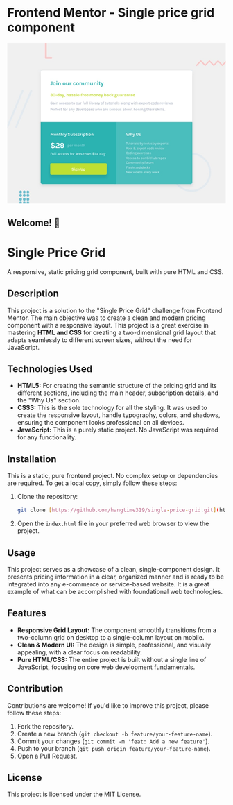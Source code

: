 # Frontend Mentor - Single price grid component

![Design preview for the Single price grid component coding challenge](./design/desktop-preview.jpg)

## Welcome! 👋

# Single Price Grid

A responsive, static pricing grid component, built with pure HTML and CSS.

## Description

This project is a solution to the "Single Price Grid" challenge from Frontend Mentor. The main objective was to create a clean and modern pricing component with a responsive layout. This project is a great exercise in mastering **HTML and CSS** for creating a two-dimensional grid layout that adapts seamlessly to different screen sizes, without the need for JavaScript.

## Technologies Used

* **HTML5:** For creating the semantic structure of the pricing grid and its different sections, including the main header, subscription details, and the "Why Us" section.
* **CSS3:** This is the sole technology for all the styling. It was used to create the responsive layout, handle typography, colors, and shadows, ensuring the component looks professional on all devices.
* **JavaScript:** This is a purely static project. No JavaScript was required for any functionality.

## Installation

This is a static, pure frontend project. No complex setup or dependencies are required. To get a local copy, simply follow these steps:

1.  Clone the repository:
    ```bash
    git clone [https://github.com/hangtime319/single-price-grid.git](https://github.com/hangtime319/single-price-grid.git)
    ```
2.  Open the `index.html` file in your preferred web browser to view the project.

## Usage

This project serves as a showcase of a clean, single-component design. It presents pricing information in a clear, organized manner and is ready to be integrated into any e-commerce or service-based website. It is a great example of what can be accomplished with foundational web technologies.

## Features

* **Responsive Grid Layout:** The component smoothly transitions from a two-column grid on desktop to a single-column layout on mobile.
* **Clean & Modern UI:** The design is simple, professional, and visually appealing, with a clear focus on readability.
* **Pure HTML/CSS:** The entire project is built without a single line of JavaScript, focusing on core web development fundamentals.

## Contribution

Contributions are welcome! If you'd like to improve this project, please follow these steps:

1.  Fork the repository.
2.  Create a new branch (`git checkout -b feature/your-feature-name`).
3.  Commit your changes (`git commit -m 'feat: Add a new feature'`).
4.  Push to your branch (`git push origin feature/your-feature-name`).
5.  Open a Pull Request.

## License

This project is licensed under the MIT License.
